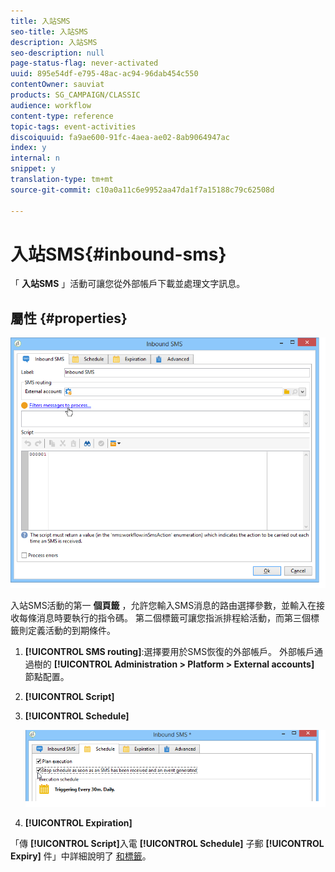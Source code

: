```yaml
---
title: 入站SMS
seo-title: 入站SMS
description: 入站SMS
seo-description: null
page-status-flag: never-activated
uuid: 895e54df-e795-48ac-ac94-96dab454c550
contentOwner: sauviat
products: SG_CAMPAIGN/CLASSIC
audience: workflow
content-type: reference
topic-tags: event-activities
discoiquuid: fa9ae600-91fc-4aea-ae02-8ab9064947ac
index: y
internal: n
snippet: y
translation-type: tm+mt
source-git-commit: c10a0a11c6e9952aa47da1f7a15188c79c62508d

---
```



# 入站SMS{#inbound-sms}

「 **入站SMS** 」活動可讓您從外部帳戶下載並處理文字訊息。

## 屬性 {#properties}

![](assets/sms_rec_edit.png)

入站SMS活動的第一 **個頁籤** ，允許您輸入SMS消息的路由選擇參數，並輸入在接收每條消息時要執行的指令碼。 第二個標籤可讓您指派排程給活動，而第三個標籤則定義活動的到期條件。

1. **[!UICONTROL SMS routing]**:選擇要用於SMS恢復的外部帳戶。 外部帳戶通過樹的 **[!UICONTROL Administration > Platform > External accounts]** 節點配置。
1. **[!UICONTROL Script]**
1. **[!UICONTROL Schedule]**

   ![](assets/sms_rec_edit_2.png)

1. **[!UICONTROL Expiration]**

「傳 **[!UICONTROL Script]**&#x200B;入電 **[!UICONTROL Schedule]** 子郵 **[!UICONTROL Expiry]** 件」中詳細說明了 [和標籤](../../workflow/using/inbound-emails.md)。
